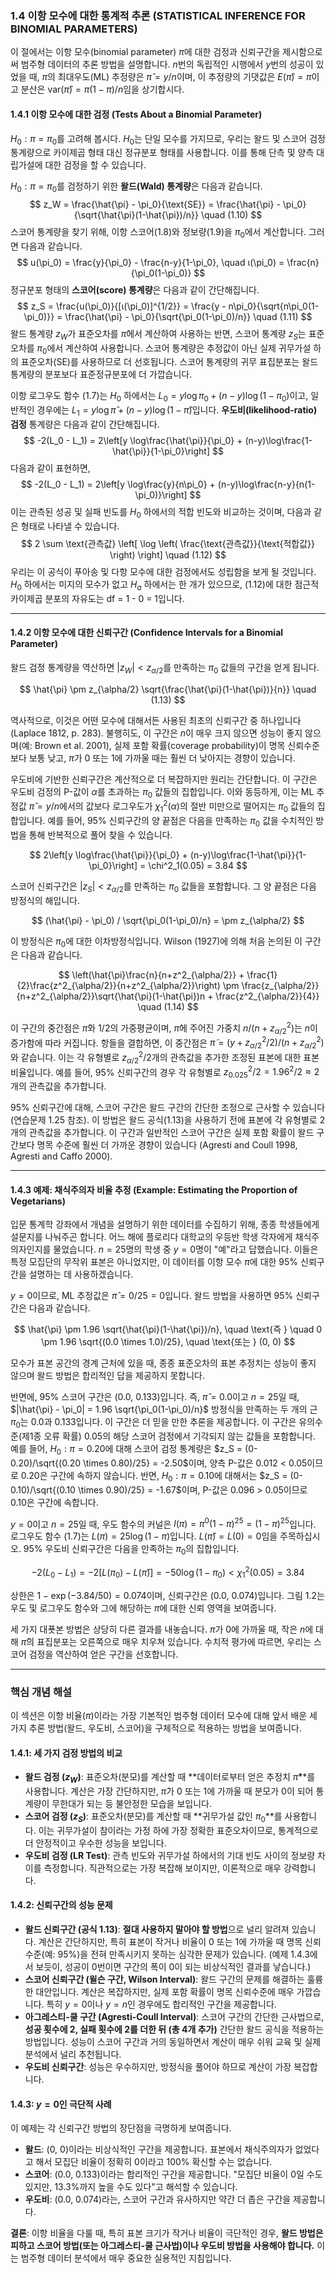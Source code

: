 ### **1.4 이항 모수에 대한 통계적 추론 (STATISTICAL INFERENCE FOR BINOMIAL PARAMETERS)**

이 절에서는 이항 모수(binomial parameter) $\pi$에 대한 검정과 신뢰구간을 제시함으로써 범주형 데이터의 추론 방법을 설명합니다. $n$번의 독립적인 시행에서 $y$번의 성공이 있었을 때, $\pi$의 최대우도(ML) 추정량은 $\hat{\pi} = y/n$이며, 이 추정량의 기댓값은 $E(\hat{\pi}) = \pi$이고 분산은 $\text{var}(\hat{\pi}) = \pi(1-\pi)/n$임을 상기합시다.

#### **1.4.1 이항 모수에 대한 검정 (Tests About a Binomial Parameter)**

$H_0: \pi = \pi_0$를 고려해 봅시다. $H_0$는 단일 모수를 가지므로, 우리는 왈드 및 스코어 검정 통계량으로 카이제곱 형태 대신 정규분포 형태를 사용합니다. 이를 통해 단측 및 양측 대립가설에 대한 검정을 할 수 있습니다.

$H_0: \pi = \pi_0$를 검정하기 위한 **왈드(Wald) 통계량**은 다음과 같습니다.
$$ z_W = \frac{\hat{\pi} - \pi_0}{\text{SE}} = \frac{\hat{\pi} - \pi_0}{\sqrt{\hat{\pi}(1-\hat{\pi})/n}} \quad (1.10) $$
스코어 통계량을 찾기 위해, 이항 스코어(1.8)와 정보량(1.9)을 $\pi_0$에서 계산합니다. 그러면 다음과 같습니다.
$$ u(\pi_0) = \frac{y}{\pi_0} - \frac{n-y}{1-\pi_0}, \quad ι(\pi_0) = \frac{n}{\pi_0(1-\pi_0)} $$
정규분포 형태의 **스코어(score) 통계량**은 다음과 같이 간단해집니다.
$$ z_S = \frac{u(\pi_0)}{[ι(\pi_0)]^{1/2}} = \frac{y - n\pi_0}{\sqrt{n\pi_0(1-\pi_0)}} = \frac{\hat{\pi} - \pi_0}{\sqrt{\pi_0(1-\pi_0)/n}} \quad (1.11) $$
왈드 통계량 $z_W$가 표준오차를 $\hat{\pi}$에서 계산하여 사용하는 반면, 스코어 통계량 $z_S$는 표준오차를 $\pi_0$에서 계산하여 사용합니다. 스코어 통계량은 추정값이 아닌 실제 귀무가설 하의 표준오차(SE)를 사용하므로 더 선호됩니다. 스코어 통계량의 귀무 표집분포는 왈드 통계량의 분포보다 표준정규분포에 더 가깝습니다.

이항 로그우도 함수 (1.7)는 $H_0$ 하에서는 $L_0 = y \log \pi_0 + (n-y)\log(1-\pi_0)$이고, 일반적인 경우에는 $L_1 = y \log \hat{\pi} + (n-y)\log(1-\hat{\pi})$입니다. **우도비(likelihood-ratio) 검정** 통계량은 다음과 같이 간단해집니다.
$$ -2(L_0 - L_1) = 2\left[y \log\frac{\hat{\pi}}{\pi_0} + (n-y)\log\frac{1-\hat{\pi}}{1-\pi_0}\right] $$
다음과 같이 표현하면,
$$ -2(L_0 - L_1) = 2\left[y \log\frac{y}{n\pi_0} + (n-y)\log\frac{n-y}{n(1-\pi_0)}\right] $$
이는 관측된 성공 및 실패 빈도를 $H_0$ 하에서의 적합 빈도와 비교하는 것이며, 다음과 같은 형태로 나타낼 수 있습니다.
$$ 2 \sum \text{관측값} \left[ \log \left( \frac{\text{관측값}}{\text{적합값}} \right) \right] \quad (1.12) $$
우리는 이 공식이 푸아송 및 다항 모수에 대한 검정에서도 성립함을 보게 될 것입니다. $H_0$ 하에서는 미지의 모수가 없고 $H_a$ 하에서는 한 개가 있으므로, (1.12)에 대한 점근적 카이제곱 분포의 자유도는 df = 1 - 0 = 1입니다.

---

#### **1.4.2 이항 모수에 대한 신뢰구간 (Confidence Intervals for a Binomial Parameter)**

왈드 검정 통계량을 역산하면 $|z_W| < z_{\alpha/2}$를 만족하는 $\pi_0$ 값들의 구간을 얻게 됩니다.

$$ \hat{\pi} \pm z_{\alpha/2} \sqrt{\frac{\hat{\pi}(1-\hat{\pi})}{n}} \quad (1.13) $$

역사적으로, 이것은 어떤 모수에 대해서든 사용된 최초의 신뢰구간 중 하나입니다 (Laplace 1812, p. 283). 불행히도, 이 구간은 $n$이 매우 크지 않으면 성능이 좋지 않으며(예: Brown et al. 2001), 실제 포함 확률(coverage probability)이 명목 신뢰수준보다 보통 낮고, $\pi$가 0 또는 1에 가까울 때는 훨씬 더 낮아지는 경향이 있습니다.

우도비에 기반한 신뢰구간은 계산적으로 더 복잡하지만 원리는 간단합니다. 이 구간은 우도비 검정의 P-값이 $\alpha$를 초과하는 $\pi_0$ 값들의 집합입니다. 
이와 동등하게, 이는 ML 추정값 $\hat{\pi}=y/n$에서의 값보다 로그우도가 $\chi^2_1(\alpha)$의 절반 미만으로 떨어지는 $\pi_0$ 값들의 집합입니다. 
예를 들어, 95% 신뢰구간의 양 끝점은 다음을 만족하는 $\pi_0$ 값을 수치적인 방법을 통해 반복적으로 풀어 찾을 수 있습니다.

$$ 2\left[y \log\frac{\hat{\pi}}{\pi_0} + (n-y)\log\frac{1-\hat{\pi}}{1-\pi_0}\right] = \chi^2_1(0.05) = 3.84 $$

스코어 신뢰구간은 $|z_S| < z_{\alpha/2}$를 만족하는 $\pi_0$ 값들을 포함합니다. 그 양 끝점은 다음 방정식의 해입니다.

$$ (\hat{\pi} - \pi_0) / \sqrt{\pi_0(1-\pi_0)/n} = \pm z_{\alpha/2} $$

이 방정식은 $\pi_0$에 대한 이차방정식입니다. Wilson (1927)에 의해 처음 논의된 이 구간은 다음과 같습니다.

$$ \left(\hat{\pi}\frac{n}{n+z^2_{\alpha/2}} + \frac{1}{2}\frac{z^2_{\alpha/2}}{n+z^2_{\alpha/2}}\right) \pm \frac{z_{\alpha/2}}{n+z^2_{\alpha/2}}\sqrt{\hat{\pi}(1-\hat{\pi})n + \frac{z^2_{\alpha/2}}{4}} 
\quad (1.14) $$

이 구간의 중간점은 $\hat{\pi}$와 1/2의 가중평균이며, $\hat{\pi}$에 주어진 가중치 $n/(n+z^2_{\alpha/2})$는 $n$이 증가함에 따라 커집니다. 항들을 결합하면, 이 중간점은 $\tilde{\pi} = (y+z^2_{\alpha/2}/2)/(n+z^2_{\alpha/2})$와 같습니다. 이는 각 유형별로 $z^2_{\alpha/2}/2$개의 관측값을 추가한 조정된 표본에 대한 표본 비율입니다. 예를 들어, 95% 신뢰구간의 경우 각 유형별로 $z^2_{0.025}/2 = 1.96^2/2 \approx 2$개의 관측값을 추가합니다.

95% 신뢰구간에 대해, 스코어 구간은 왈드 구간의 간단한 조정으로 근사할 수 있습니다(연습문제 1.25 참조). 이 방법은 왈드 공식(1.13)을 사용하기 전에 표본에 각 유형별로 2개의 관측값을 추가합니다. 이 구간과 일반적인 스코어 구간은 실제 포함 확률이 왈드 구간보다 명목 수준에 훨씬 더 가까운 경향이 있습니다 (Agresti and Coull 1998, Agresti and Caffo 2000).

---

#### **1.4.3 예제: 채식주의자 비율 추정 (Example: Estimating the Proportion of Vegetarians)**

입문 통계학 강좌에서 개념을 설명하기 위한 데이터를 수집하기 위해, 종종 학생들에게 설문지를 나눠주곤 합니다. 어느 해에 플로리다 대학교의 우등반 학생 각자에게 채식주의자인지를 물었습니다. $n=25$명의 학생 중 $y=0$명이 "예"라고 답했습니다. 이들은 특정 모집단의 무작위 표본은 아니었지만, 이 데이터를 이항 모수 $\pi$에 대한 95% 신뢰구간을 설명하는 데 사용하겠습니다.

$y=0$이므로, ML 추정값은 $\hat{\pi} = 0/25 = 0$입니다. 왈드 방법을 사용하면 95% 신뢰구간은 다음과 같습니다.

$$ \hat{\pi} \pm 1.96 \sqrt{\hat{\pi}(1-\hat{\pi})/n}, \quad \text{즉 } \quad 0 \pm 1.96 \sqrt{(0.0 \times 1.0)/25}, \quad \text{또는 } (0, 0) $$

모수가 표본 공간의 경계 근처에 있을 때, 종종 표준오차의 표본 추정치는 성능이 좋지 않으며 왈드 방법은 합리적인 답을 제공하지 못합니다.

반면에, 95% 스코어 구간은 (0.0, 0.133)입니다. 즉, $\hat{\pi}=0.0$이고 $n=25$일 때, $|\hat{\pi} - \pi_0| = 1.96 \sqrt{\pi_0(1-\pi_0)/n}$ 방정식을 만족하는 두 개의 근 $\pi_0$는 0.0과 0.133입니다. 이 구간은 더 믿을 만한 추론을 제공합니다. 이 구간은 유의수준(제1종 오류 확률) 0.05의 해당 스코어 검정에서 기각되지 않는 값들을 포함합니다. 예를 들어, $H_0: \pi=0.20$에 대해 스코어 검정 통계량은 $z_S = (0-0.20)/\sqrt{(0.20 \times 0.80)/25} = -2.50$이며, 양측 P-값은 0.012 < 0.05이므로 0.20은 구간에 속하지 않습니다. 반면, $H_0: \pi=0.10$에 대해서는 $z_S = (0-0.10)/\sqrt{(0.10 \times 0.90)/25} = -1.67$이며, P-값은 0.096 > 0.05이므로 0.10은 구간에 속합니다.

$y=0$이고 $n=25$일 때, 우도 함수의 커널은 $l(\pi) = \pi^0(1-\pi)^{25} = (1-\pi)^{25}$입니다. 로그우도 함수 (1.7)는 $L(\pi) = 25 \log(1-\pi)$입니다. $L(\hat{\pi}) = L(0) = 0$임을 주목하십시오. 95% 우도비 신뢰구간은 다음을 만족하는 $\pi_0$의 집합입니다.

$$ -2(L_0 - L_1) = -2[L(\pi_0) - L(\hat{\pi})] = -50 \log(1-\pi_0) < \chi^2_1(0.05) = 3.84 $$

상한은 $1 - \exp(-3.84/50) = 0.074$이며, 신뢰구간은 (0.0, 0.074)입니다. 그림 1.2는 우도 및 로그우도 함수와 그에 해당하는 $\pi$에 대한 신뢰 영역을 보여줍니다.

세 가지 대푯본 방법은 상당히 다른 결과를 내놓습니다. $\pi$가 0에 가까울 때, 작은 $n$에 대해 $\hat{\pi}$의 표집분포는 오른쪽으로 매우 치우쳐 있습니다. 수치적 평가에 따르면, 우리는 스코어 검정을 역산하여 얻은 구간을 선호합니다.

---

### **핵심 개념 해설**

이 섹션은 이항 비율($\pi$)이라는 가장 기본적인 범주형 데이터 모수에 대해 앞서 배운 세 가지 추론 방법(왈드, 우도비, 스코어)을 구체적으로 적용하는 방법을 보여줍니다.

#### **1.4.1: 세 가지 검정 방법의 비교**
*   **왈드 검정 ($z_W$)**: 표준오차(분모)를 계산할 때 **데이터로부터 얻은 추정치 $\hat{\pi}$**를 사용합니다. 계산은 가장 간단하지만, $\hat{\pi}$가 0 또는 1에 가까울 때 분모가 0이 되어 통계량이 무한대가 되는 등 불안정한 모습을 보입니다.
*   **스코어 검정 ($z_S$)**: 표준오차(분모)를 계산할 때 **귀무가설 값인 $\pi_0$**를 사용합니다. 이는 귀무가설이 참이라는 가정 하에 가장 정확한 표준오차이므로, 통계적으로 더 안정적이고 우수한 성능을 보입니다.
*   **우도비 검정 (LR Test)**: 관측 빈도와 귀무가설 하에서의 기대 빈도 사이의 정보량 차이를 측정합니다. 직관적으로는 가장 복잡해 보이지만, 이론적으로 매우 강력합니다.

#### **1.4.2: 신뢰구간의 성능 문제**
*   **왈드 신뢰구간 (공식 1.13)**: **절대 사용하지 말아야 할 방법**으로 널리 알려져 있습니다. 계산은 간단하지만, 특히 표본이 작거나 비율이 0 또는 1에 가까울 때 명목 신뢰수준(예: 95%)을 전혀 만족시키지 못하는 심각한 문제가 있습니다. (예제 1.4.3에서 보듯이, 성공이 0번이면 구간의 폭이 0이 되는 비상식적인 결과를 낳습니다.)
*   **스코어 신뢰구간 (윌슨 구간, Wilson Interval)**: 왈드 구간의 문제를 해결하는 훌륭한 대안입니다. 계산은 복잡하지만, 실제 포함 확률이 명목 신뢰수준에 매우 가깝습니다. 특히 $y=0$이나 $y=n$인 경우에도 합리적인 구간을 제공합니다.
*   **아그레스티-쿨 구간 (Agresti-Coull Interval)**: 스코어 구간의 간단한 근사법으로, **성공 횟수에 2, 실패 횟수에 2를 더한 뒤 (총 4개 추가)** 간단한 왈드 공식을 적용하는 방법입니다. 성능이 스코어 구간과 거의 동일하면서 계산이 매우 쉬워 교육 및 실제 분석에서 널리 추천됩니다.
*   **우도비 신뢰구간**: 성능은 우수하지만, 방정식을 풀어야 하므로 계산이 가장 복잡합니다.

#### **1.4.3: $y=0$인 극단적 사례**
이 예제는 각 신뢰구간 방법의 장단점을 극명하게 보여줍니다.
*   **왈드**: (0, 0)이라는 비상식적인 구간을 제공합니다. 표본에서 채식주의자가 없었다고 해서 모집단 비율이 정확히 0이라고 100% 확신할 수는 없습니다.
*   **스코어**: (0.0, 0.133)이라는 합리적인 구간을 제공합니다. "모집단 비율이 0일 수도 있지만, 13.3%까지 높을 수도 있다"고 해석할 수 있습니다.
*   **우도비**: (0.0, 0.074)라는, 스코어 구간과 유사하지만 약간 더 좁은 구간을 제공합니다.

**결론**: 이항 비율을 다룰 때, 특히 표본 크기가 작거나 비율이 극단적인 경우, **왈드 방법은 피하고 스코어 방법(또는 아그레스티-쿨 근사법)이나 우도비 방법을 사용해야 합니다.** 이는 범주형 데이터 분석에서 매우 중요한 실용적인 지침입니다.
